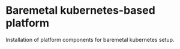 # Baremetal kubernetes-based platform
Installation of platform components for baremetal kubernetes setup.
